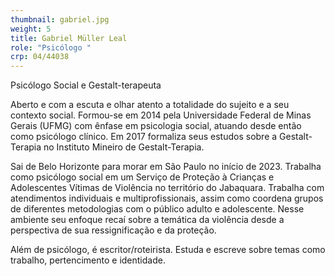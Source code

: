 ```yaml
---
thumbnail: gabriel.jpg
weight: 5
title: Gabriel Müller Leal
role: "Psicólogo "
crp: 04/44038
---
```

Psicólogo Social e Gestalt-terapeuta

Aberto e com a escuta e olhar atento a totalidade do sujeito e a seu contexto social. Formou-se em 2014 pela Universidade Federal de Minas Gerais (UFMG) com ênfase em psicologia social, atuando desde então como psicólogo clínico. Em 2017 formaliza seus estudos sobre a Gestalt-Terapia no Instituto Mineiro de Gestalt-Terapia. 

Sai de Belo Horizonte para morar em São Paulo no início de 2023. Trabalha como psicólogo social em um Serviço de Proteção à Crianças e Adolescentes Vítimas de Violência no território do Jabaquara. Trabalha com atendimentos individuais e multiprofissionais, assim como coordena grupos de diferentes metodologias com o público adulto e adolescente. Nesse ambiente seu enfoque recaí sobre a temática da violência desde a perspectiva de sua ressignificação e da proteção.

Além de psicólogo, é escritor/roteirista. Estuda e escreve sobre temas como trabalho, pertencimento e identidade.
